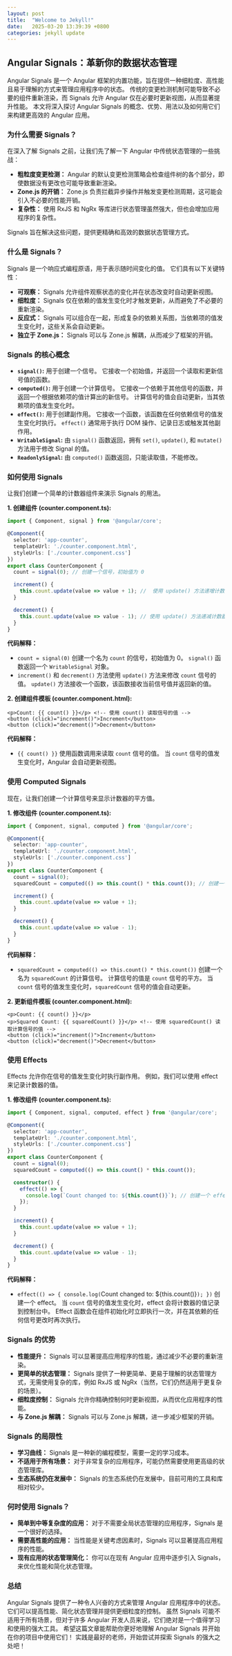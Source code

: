 ```yaml
---
layout: post
title:  "Welcome to Jekyll!"
date:   2025-03-20 13:39:39 +0800
categories: jekyll update
---
```

## Angular Signals：革新你的数据状态管理

Angular Signals 是一个 Angular 框架的内置功能，旨在提供一种细粒度、高性能且易于理解的方式来管理应用程序中的状态。 传统的变更检测机制可能导致不必要的组件重新渲染，而 Signals 允许 Angular 仅在必要时更新视图，从而显著提升性能。  本文将深入探讨 Angular Signals 的概念、优势、用法以及如何用它们来构建更高效的 Angular 应用。

### 为什么需要 Signals？

在深入了解 Signals 之前，让我们先了解一下 Angular 中传统状态管理的一些挑战：

*   **粗粒度变更检测：**  Angular 的默认变更检测策略会检查组件树的各个部分，即使数据没有更改也可能导致重新渲染。
*   **Zone.js 的开销：**  Zone.js 负责拦截异步操作并触发变更检测周期，这可能会引入不必要的性能开销。
*   **复杂性：** 使用 RxJS 和 NgRx 等库进行状态管理虽然强大，但也会增加应用程序的复杂性。

Signals 旨在解决这些问题，提供更精确和高效的数据状态管理方式。

### 什么是 Signals？

Signals 是一个响应式编程原语，用于表示随时间变化的值。  它们具有以下关键特性：

*   **可观察：**  Signals 允许组件观察状态的变化并在状态改变时自动更新视图。
*   **细粒度：**  Signals 仅在依赖的值发生变化时才触发更新，从而避免了不必要的重新渲染。
*   **反应式：**  Signals 可以组合在一起，形成复杂的依赖关系图，当依赖项的值发生变化时，这些关系会自动更新。
*   **独立于 Zone.js：** Signals 可以与 Zone.js 解耦，从而减少了框架的开销。

### Signals 的核心概念

*   **`signal()`:**  用于创建一个信号。  它接收一个初始值，并返回一个读取和更新信号值的函数。
*   **`computed()`:**  用于创建一个计算信号。  它接收一个依赖于其他信号的函数，并返回一个根据依赖项的值计算出的新信号。 计算信号的值会自动更新，当其依赖项的值发生变化时。
*   **`effect()`:**  用于创建副作用。  它接收一个函数，该函数在任何依赖信号的值发生变化时执行。  `effect()` 通常用于执行 DOM 操作、记录日志或触发其他副作用。
*   **`WritableSignal`:**  由 `signal()` 函数返回，拥有 `set()`, `update()`, 和 `mutate()` 方法用于修改 Signal 的值。
*   **`ReadonlySignal`:**  由 `computed()` 函数返回，只能读取值，不能修改。

### 如何使用 Signals

让我们创建一个简单的计数器组件来演示 Signals 的用法。

**1. 创建组件 (counter.component.ts):**

```typescript
import { Component, signal } from '@angular/core';

@Component({
  selector: 'app-counter',
  templateUrl: './counter.component.html',
  styleUrls: ['./counter.component.css']
})
export class CounterComponent {
  count = signal(0); // 创建一个信号，初始值为 0

  increment() {
    this.count.update(value => value + 1); //  使用 update() 方法递增计数器
  }

  decrement() {
    this.count.update(value => value - 1); // 使用 update() 方法递减计数器
  }
}
```

**代码解释：**

*   `count = signal(0)`  创建一个名为 `count` 的信号，初始值为 0。  `signal()` 函数返回一个 `WritableSignal` 对象。
*   `increment()` 和 `decrement()` 方法使用 `update()` 方法来修改 `count` 信号的值。  `update()` 方法接收一个函数，该函数接收当前信号值并返回新的值。

**2. 创建组件模板 (counter.component.html):**

```angular17html
<p>Count: {{ count() }}</p> <!-- 使用 count() 读取信号的值 -->
<button (click)="increment()">Increment</button>
<button (click)="decrement()">Decrement</button>
```

**代码解释：**

*   `{{ count() }}` 使用函数调用来读取 `count` 信号的值。  当 `count` 信号的值发生变化时，Angular 会自动更新视图。

### 使用 Computed Signals

现在，让我们创建一个计算信号来显示计数器的平方值。

**1. 修改组件 (counter.component.ts):**

```typescript
import { Component, signal, computed } from '@angular/core';

@Component({
  selector: 'app-counter',
  templateUrl: './counter.component.html',
  styleUrls: ['./counter.component.css']
})
export class CounterComponent {
  count = signal(0);
  squaredCount = computed(() => this.count() * this.count()); // 创建一个计算信号

  increment() {
    this.count.update(value => value + 1);
  }

  decrement() {
    this.count.update(value => value - 1);
  }
}
```

**代码解释：**

*   `squaredCount = computed(() => this.count() * this.count())`  创建一个名为 `squaredCount` 的计算信号。  计算信号的值是 `count` 信号的平方。  当 `count` 信号的值发生变化时，`squaredCount` 信号的值会自动更新。

**2. 更新组件模板 (counter.component.html):**

```angular17html
<p>Count: {{ count() }}</p>
<p>Squared Count: {{ squaredCount() }}</p> <!-- 使用 squaredCount() 读取计算信号的值 -->
<button (click)="increment()">Increment</button>
<button (click)="decrement()">Decrement</button>
```

### 使用 Effects

Effects 允许你在信号的值发生变化时执行副作用。  例如，我们可以使用 effect 来记录计数器的值。

**1. 修改组件 (counter.component.ts):**

```typescript
import { Component, signal, computed, effect } from '@angular/core';

@Component({
  selector: 'app-counter',
  templateUrl: './counter.component.html',
  styleUrls: ['./counter.component.css']
})
export class CounterComponent {
  count = signal(0);
  squaredCount = computed(() => this.count() * this.count());

  constructor() {
    effect(() => {
      console.log(`Count changed to: ${this.count()}`); // 创建一个 effect
    });
  }

  increment() {
    this.count.update(value => value + 1);
  }

  decrement() {
    this.count.update(value => value - 1);
  }
}
```

**代码解释：**

*   `effect(() => { console.log(`Count changed to: ${this.count()}`); })` 创建一个 effect。  当 `count` 信号的值发生变化时，effect 会将计数器的值记录到控制台中。  Effect 函数会在组件初始化时立即执行一次，并在其依赖的任何信号更改时再次执行。

### Signals 的优势

*   **性能提升：**  Signals 可以显著提高应用程序的性能，通过减少不必要的重新渲染。
*   **更简单的状态管理：**  Signals 提供了一种更简单、更易于理解的状态管理方式，无需使用复杂的库，例如 RxJS 或 NgRx（当然，它们仍然适用于更复杂的场景）。
*   **细粒度控制：**  Signals 允许你精确控制何时更新视图，从而优化应用程序的性能。
*   **与 Zone.js 解耦：**  Signals 可以与 Zone.js 解耦，进一步减少框架的开销。

### Signals 的局限性

*   **学习曲线：**  Signals 是一种新的编程模型，需要一定的学习成本。
*   **不适用于所有场景：**  对于非常复杂的应用程序，可能仍然需要使用更高级的状态管理库。
*   **生态系统仍在发展中：**  Signals 的生态系统仍在发展中，目前可用的工具和库相对较少。

### 何时使用 Signals？

*   **简单到中等复杂度的应用：**  对于不需要全局状态管理的应用程序，Signals 是一个很好的选择。
*   **需要高性能的应用：**  当性能是关键考虑因素时，Signals 可以显著提高应用程序的性能。
*   **现有应用的状态管理简化：** 你可以在现有 Angular 应用中逐步引入 Signals，来优化性能和简化状态管理。

### 总结

Angular Signals 提供了一种令人兴奋的方式来管理 Angular 应用程序中的状态。  它们可以提高性能、简化状态管理并提供更细粒度的控制。  虽然 Signals 可能不适用于所有场景，但对于许多 Angular 开发人员来说，它们绝对是一个值得学习和使用的强大工具。  希望这篇文章能帮助你更好地理解 Angular Signals 并开始在你的项目中使用它们！ 实践是最好的老师，开始尝试并探索 Signals 的强大之处吧！
